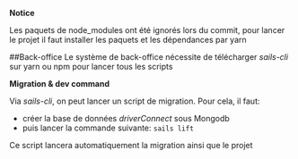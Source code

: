 **Notice**

Les paquets de node_modules ont été ignorés lors du commit, pour lancer le projet il faut installer les paquets et les dépendances par yarn

##Back-office
Le système de back-office nécessite de télécharger *sails-cli* sur yarn ou npm pour lancer tous les scripts

**Migration & dev command**

Via *sails-cli*, on peut lancer un script de migration. Pour cela, il faut:

- créer la base de données *driverConnect* sous Mongodb
- puis lancer la commande suivante:
<code>sails lift</code> 

Ce script lancera automatiquement la migration ainsi que le projet
